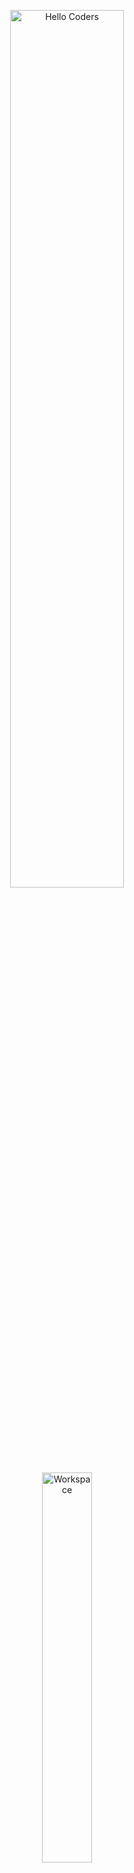 <div align="center" width="50">

<img src="https://github.com/SP-XD/SP-XD/blob/main/images/hellocoders_rounded.gif?raw=true" alt="Hello Coders" width="60%"/> <br>
<img src="https://github.com/SP-XD/SP-XD/blob/main/images/dev-working_rounded.gif?raw=true" alt="Workspace"  width="40%"/><br> 

</div>

# 👋 مرحبًا، أنا عمرو شميس  
🎓 خريج **علوم الحاسوب وتقنية المعلومات**  
💻 مطور ومهتم بتقنيات **البرمجة – تطوير الويب – الذكاء الاصطناعي – قواعد البيانات**  

---

![Profile Views](https://komarev.com/ghpvc/?username=amroshomis&style=flat&color=orange&label=PROFILE+VIEWS)  
[![Telegram](https://img.shields.io/badge/Telegram-Chat-blue?style=flat&logo=telegram)](https://t.me/yourusername)  
[![LinkedIn](https://img.shields.io/badge/LinkedIn-Connect-blue?style=flat&logo=linkedin)](https://linkedin.com/in/yourusername)  
[![Gmail](https://img.shields.io/badge/Gmail-Contact-red?style=flat&logo=gmail)](mailto:yourmail@gmail.com)  


---

## 🚀 الأدوات والتقنيات التي أستخدمها

![C](https://img.shields.io/badge/C-00599C?style=flat&logo=c&logoColor=white)
![C++](https://img.shields.io/badge/C++-00599C?style=flat&logo=cplusplus&logoColor=white)
![Java](https://img.shields.io/badge/Java-ED8B00?style=flat&logo=java&logoColor=white)
![Python](https://img.shields.io/badge/Python-FFD43B?style=flat&logo=python&logoColor=darkgreen)
![JavaScript](https://img.shields.io/badge/JavaScript-323330?style=flat&logo=javascript&logoColor=F7DF1E)
![HTML](https://img.shields.io/badge/HTML5-E34F26?style=flat&logo=html5&logoColor=white)
![CSS](https://img.shields.io/badge/CSS3-1572B6?style=flat&logo=css3&logoColor=white)
![PHP](https://img.shields.io/badge/PHP-777BB4?style=flat&logo=php&logoColor=white)
![MySQL](https://img.shields.io/badge/MySQL-005C84?style=flat&logo=mysql&logoColor=white)
![SQLite](https://img.shields.io/badge/SQLite-07405E?style=flat&logo=sqlite&logoColor=white)
![Linux](https://img.shields.io/badge/Linux-FCC624?style=flat&logo=linux&logoColor=black)
![Git](https://img.shields.io/badge/Git-E44C30?style=flat&logo=git&logoColor=white)
![VS Code](https://img.shields.io/badge/VSCode-0078D4?style=flat&logo=visual-studio-code&logoColor=white)
![Figma](https://img.shields.io/badge/Figma-F24E1E?style=flat&logo=figma&logoColor=white)

```dart
// tools_I_use organized

class About extends Me { 
  const myTools = {  
    "Languages" : { "C", "C++", "Java", "Python", "JavaScript", "PHP" },
    "Web" : { "HTML", "CSS" },
    "Database" : { "MySQL", "SQLite" },
    "Editors" : { "VS Code", "Sublime", "Neovim" },
    "Platforms" : { "Linux", "Windows" },
    "OtherTools" : { "Git", "Figma" }
  };
}

----
📌 لمحة عني

🌱 أتعلم وأطور نفسي في ذكاء اصطناعي + تطوير تطبيقات ويب + وعلوم البيانات

🔭 أعمل على مشاريع مفتوحة المصدر ومشاريع شخصية للتجربة والتعلم

🎯 هدفي أن أصبح مطور برمجيات محترف وأساهم في بناء حلول تقنية عملية


-----
📊 إحصائيات GitHub
<div align="center" > <img src="https://github-readme-stats.vercel.app/api?username=amrshomis&show_icons=true&theme=tokyonight" width="45%"/> <img src="https://github-readme-stats.vercel.app/api/top-langs/?username=amrshomis&layout=compact&theme=tokyonight" width="45%"/> </div>


-----

<div align="center">
  
💡 *"البرمجة ليست مجرد كود، إنها أسلوب تفكير."*  

</div>
